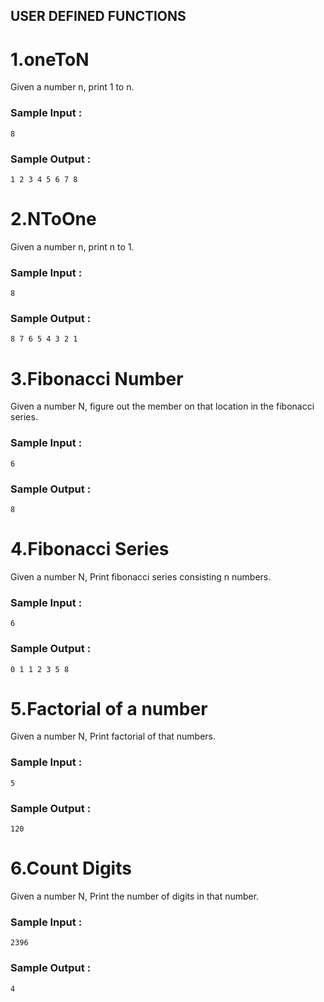 ## USER DEFINED FUNCTIONS

# 1.oneToN
Given a number n, print 1 to n. 
<br>
 ### Sample Input :<br>
```
8 
```
### Sample Output :<br>
``` 
1 2 3 4 5 6 7 8
```
# 2.NToOne
Given a number n, print n to 1. 
<br>
 ### Sample Input :<br>
```
8 
```
### Sample Output :<br>
``` 
8 7 6 5 4 3 2 1
```
# 3.Fibonacci Number

Given a number N, figure out the member on that location in the fibonacci series.
### Sample Input :<br>

```
6
```
### Sample Output :<br>
``` 
8
```
# 4.Fibonacci Series

Given a number N, Print fibonacci series consisting n numbers.
### Sample Input :<br>

```
6
```
### Sample Output :<br>
``` 
0 1 1 2 3 5 8
```
# 5.Factorial of a number

Given a number N, Print factorial of that numbers.
### Sample Input :<br>

```
5
```
### Sample Output :<br>
``` 
120
```

# 6.Count Digits

Given a number N, Print the number of digits in that number.
### Sample Input :<br>

```
2396
```
### Sample Output :<br>
``` 
4
```
